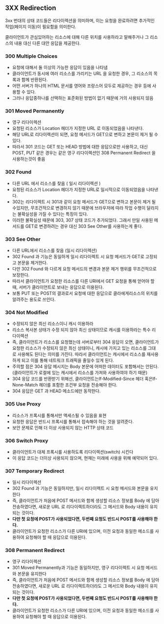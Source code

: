## 3XX Redirection

3xx 번대의 상태 코드들은 리다이렉션을 의미하며, 이는 요청을 완료하려면 추가적인 작업(페이지 이동)이 필요함을 의미한다.

클라이언트가 관심있어하는 리소스에 대해 다른 위치를 사용하라고 말해주거나 그 리소스의 내용 대신 다른 대안 응답을 제공한다.

### 300 Multiple Choices

- 요청에 대해서 둘 이상의 가능한 응답이 있음을 나타냄
- 클라이언트가 동시에 여러 리소스를 가리키는 URL 을 요청한 경우, 그 리소스의 목록과 함께 반환된다.
- 어떤 서버가 하나의 HTML 문서를 영어와 프랑스어 모두로 제공하는 경우 등에 사용할 수 있다.
- 그러나 응답중하나를 선택하는 표준화된 방법이 없기 때문에 거의 사용되지 않음

### 301 Moved Permanently

- 영구 리다이렉션
- 요청된 리소스가 Location 헤더가 지정한 URL 로 이동되었음을 나타낸다.
- 해당 URL로 리다이렉션이 되면, 요청 메서드가 GET으로 변하고 본문이 제거 될 수 있다.
- 따라서 301 코드는 GET 또는 HEAD 방법에 대한 응답으로만 사용하고, 대신 POST, PUT 같은 경우는 같은 영구 리다이렉션인 308 Permanent Redirect 을 사용하는것이 좋음

### 302 Found

- 다른 URL 에서 리소스를 찾음 ( 일시 리다이렉션 )
- 요청된 리소스가 Location 헤더가 지정한 URL로 일시적으로 이동되었음을 나타낸다.
- 302는 리다이렉트 시 301과 같이 요청 메서드가 GET으로 변하고 본문이 제거 될수있지만, 무조건적으로 변경하지 않기 때문에 브라우저에 따라 작업 수행이 달라지는 불확실성을 가질 수 있다는 특징이 있다.
- 이러한 불확실성 때문에 303, 307 상태 코드가 추가되었다. 그래서 만일 사용된 메서드를 GET로 변경하려는 경우 대신 303 See Other를 사용하는게 좋다.

### 303 See Other

- 다른 URL에서 리소스를 찾음 (일시 리다이렉션)
- 302 Found 과 기능은 동일하게 일시 리다이렉트 시 요청 메서드가 GET로 고정되고 본문을 제거한다.
- 다만 302 Found 와 다르게 요청 메서드의 변경과 본문 제거 행위를 무조건적으로 보장한다.
- 따라서 클라이언트가 요청한 리소스를 다른 URI에서 GET 요청을 통해 얻어야 할 때, 서버가 클라이언트로 보내는 응답으로 이용된다.
- 보통 PUT 또는 POST의 결과로서 요청에 대한 응답으로 클라에게리소스의 위치를 알려주는 용도로 쓰인다.

### 304 Not Modified

- 수정되지 않은 최신 리소스이니 캐시 이용하라
- 리소스 복사본 상태가 수정 되지 않아 최신 상태이므로 캐시를 이용하라는 특수 리다이렉션
- 즉, 클라이언트가 리소스를 요청했는데 서버로부터 304 응답이 오면, 클라이언트가 요청한 리소스가 수정되지 않은 최신 상태이니, 캐시에 가지고 있는 리소스를 그대로 사용해도 된다는 의미를 가진다. 따라서 클라이언트는 캐시에서 리소스를 재사용하게 되고 이를 통해 네트워크 트래픽을 줄일수 있게 된다.
- 주의할 점은 304 응답 메시지는 Body 본문에 어떠한 데이터도 포함해서는 안된다. (클라이언트가 로컬에 있는 캐시에서 리소스를 가져와 사용하여야 하기 때문)
- 304 응답 코드를 반환받기 위해선, 클라이언트는If-Modified-Since 헤더 혹은If-None-Match 헤더를 포함한 조건부 요청을 전송해야 한다.
- 304 응답은 GET 과 HEAD 메소드에만 동작한다.

### 305 Use Proxy

- 리소스가 프록시를 통해서만 액세스될 수 있음을 표현
- 요청한 응답은 반드시 프록시를 통해서 접속해야 하는 것을 알려준다.
- 보안 문제로 인해 더 이상 사용되지 않는 HTTP 상태 코드

### 306 Switch Proxy

- 클라이언트가 대체 프록시를 사용하도록 리다이렉션(switch) 시킨다
- 이 응답 코드는 더이상 사용되지 않으며, 현재는 미래에 사용을 위해 예약되어 있다.

### 307 Temporary Redirect

- 일시 리다이렉션
- 302 Found 과 기능은 동일하지만, 일시 리다이렉트 시 요청 메서드와 본문을 유지한다
- 즉, 클라이언트가 처음에 POST 메서드와 함께 생성할 리소스 정보를 Body 에 담아 전송하였다면, 새로운 URL 로 리다이렉트하더라도 그 메서드와 Body 내용이 유지되는 것이다.
- **다만 첫 요청에 POST가 사용되었다면, 두번째 요청도 반드시 POST를 사용해야 한다.**
- 클라이언트가 요청한 리소스가 다른 URI에 있으며, 이전 요청과 동일한 메소드를 사용하여 요청해야 할 때 응답으로 이용된다.

### 308 Permanent Redirect

- 영구 리다이렉션
- 301 Moved Permanently과 기능은 동일하지만, 영구 리다이렉트 시 요청 메서드와 본문을 유지한다
- 즉, 클라이언트가 처음에 POST 메서드와 함께 생성할 리소스 정보를 Body 에 담아 전송하였다면, 새로운 URL 로 리다이렉트하더라도 그 메서드와 Body 내용이 유지되는 것이다.
- **다만 첫 요청에 POST가 사용되었다면, 두번째 요청도 반드시 POST를 사용해야 한다.**
- 클라이언트가 요청한 리소스가 다른 URI에 있으며, 이전 요청과 동일한 메소드를 사용하여 요청해야 할 때 응답으로 이용된다.
